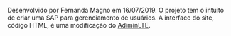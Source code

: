 Desenvolvido por Fernanda Magno em 16/07/2019.
O projeto tem o intuito de criar uma SAP para gerenciamento de usuários.
A interface do site, código HTML, é uma modificação do [AdiminLTE](https://adminlte.io/).
